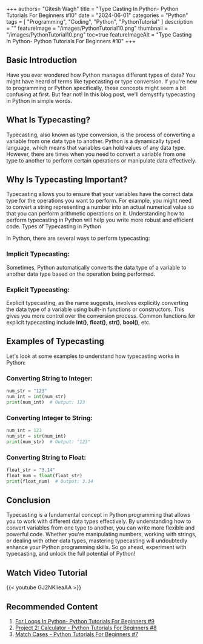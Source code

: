 +++
authors= "Gitesh Wagh"
title = "Type Casting In Python- Python Tutorials For Beginners #10"
date = "2024-06-01"
categories = "Python"
tags = [
  "Programming", 
  "Coding",
  "Python",
  "PythonTutorial"
]
description = ""
featureImage = "/images/PythonTutorial10.png"
thumbnail = "/images/PythonTutorial10.png"
toc=true
featureImageAlt = "Type Casting In Python- Python Tutorials For Beginners #10"
+++

## Basic Introduction
Have you ever wondered how Python manages different types of data? You might have heard of terms like typecasting or type conversion. If you're new to programming or Python specifically, these concepts might seem a bit confusing at first. But fear not! In this blog post, we'll demystify typecasting in Python in simple words.

## What Is Typecasting?
Typecasting, also known as type conversion, is the process of converting a variable from one data type to another. Python is a dynamically typed language, which means that variables can hold values of any data type. However, there are times when you need to convert a variable from one type to another to perform certain operations or manipulate data effectively.

## Why Is Typecasting Important?
Typecasting allows you to ensure that your variables have the correct data type for the operations you want to perform. For example, you might need to convert a string representing a number into an actual numerical value so that you can perform arithmetic operations on it. Understanding how to perform typecasting in Python will help you write more robust and efficient code.
Types of Typecasting in Python

In Python, there are several ways to perform typecasting:

### Implicit Typecasting: 
Sometimes, Python automatically converts the data type of a variable to another data type based on the operation being performed.

### Explicit Typecasting: 
Explicit typecasting, as the name suggests, involves explicitly converting the data type of a variable using built-in functions or constructors. This gives you more control over the conversion process. Common functions for explicit typecasting include **int()**, **float()**, **str()**, **bool()**, etc.

## Examples of Typecasting
Let's look at some examples to understand how typecasting works in Python:

### Converting String to Integer:

````python
num_str = "123"
num_int = int(num_str)
print(num_int)  # Output: 123
````
### Converting Integer to String:

````python
num_int = 123
num_str = str(num_int)
print(num_str)  # Output: "123"
````

### Converting String to Float:

````python
float_str = "3.14"
float_num = float(float_str)
print(float_num)  # Output: 3.14
````
## Conclusion

Typecasting is a fundamental concept in Python programming that allows you to work with different data types effectively. By understanding how to convert variables from one type to another, you can write more flexible and powerful code. Whether you're manipulating numbers, working with strings, or dealing with other data types, mastering typecasting will undoubtedly enhance your Python programming skills. So go ahead, experiment with typecasting, and unlock the full potential of Python!
  
## Watch Video Tutorial
{{< youtube GJ2NKlieaAA >}}

## Recommended Content
1. [For Loops In Python- Python Tutorials For Beginners #9](https://giteshwagh.com/post/for-loops-in-python-tutorial-9/)  
2. [Project 2: Calculator - Python Tutorials For Beginners #8](https://giteshwagh.com/post/project-2-calculator-in-python-tutorial-8/)  
3. [Match Cases - Python Tutorials For Beginners #7](https://giteshwagh.com/post/match-cases-in-python-tutorial-7/)  
  
